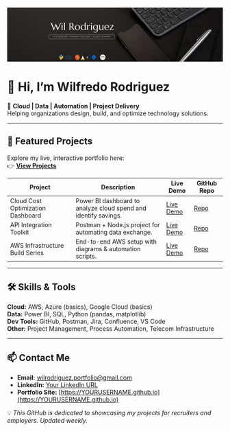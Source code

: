 ![Portfolio Banner](https://raw.githubusercontent.com/wilrodriguez-portfolio/wilrodriguez-portfolio/main/Black%20Minimalist%20Banner.wilrodriguezportfolio.png)

# 👋 Hi, I’m Wilfredo Rodriguez

🎯 **Cloud | Data | Automation | Project Delivery**  
Helping organizations design, build, and optimize technology solutions.

---

## 📂 Featured Projects
Explore my live, interactive portfolio here:  
👉 **[View Projects](https://YOURUSERNAME.github.io)**

| Project | Description | Live Demo | GitHub Repo |
|---------|-------------|-----------|-------------|
| Cloud Cost Optimization Dashboard | Power BI dashboard to analyze cloud spend and identify savings. | [Live Demo](#) | [Repo](#) |
| API Integration Toolkit | Postman + Node.js project for automating data exchange. | [Live Demo](#) | [Repo](#) |
| AWS Infrastructure Build Series | End-to-end AWS setup with diagrams & automation scripts. | [Live Demo](#) | [Repo](#) |

---

## 🛠 Skills & Tools

**Cloud:** AWS, Azure (basics), Google Cloud (basics)  
**Data:** Power BI, SQL, Python (pandas, matplotlib)  
**Dev Tools:** GitHub, Postman, Jira, Confluence, VS Code  
**Other:** Project Management, Process Automation, Telecom Infrastructure

---

## 📫 Contact Me

- **Email:** [wilrodriguez.portfolio@gmail.com](mailto:wilrodriguez.portfolio@gmail.com)  
- **LinkedIn:** [Your LinkedIn URL](#)  
- **Portfolio Site:** [https://YOURUSERNAME.github.io](https://YOURUSERNAME.github.io)  



💡 *This GitHub is dedicated to showcasing my projects for recruiters and employers. Updated weekly.*

